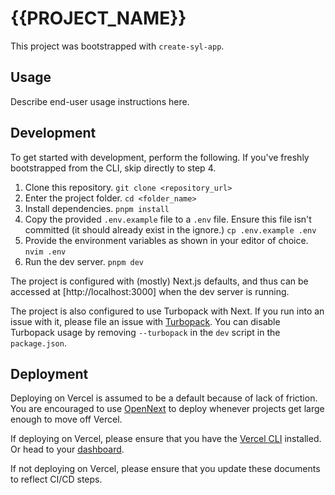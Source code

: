# {{PROJECT_NAME}}

This project was bootstrapped with `create-syl-app`.

## Usage

Describe end-user usage instructions here.

## Development

To get started with development, perform the following. If you've freshly bootstrapped from the CLI, skip directly to step 4.

1. Clone this repository. `git clone <repository_url>`
2. Enter the project folder. `cd <folder_name>`
3. Install dependencies. `pnpm install`
4. Copy the provided `.env.example` file to a `.env` file. Ensure this file isn't committed (it should already exist in the ignore.) `cp .env.example .env`
5. Provide the environment variables as shown in your editor of choice. `nvim .env`
6. Run the dev server. `pnpm dev`

The project is configured with (mostly) Next.js defaults, and thus can be accessed at [http://localhost:3000] when the dev server is running.

The project is also configured to use Turbopack with Next. If you run into an issue with it, please file an issue with [Turbopack](https://github.com/vercel/turborepo). You can disable Turbopack usage by removing `--turbopack` in the `dev` script in the `package.json`.

## Deployment

Deploying on Vercel is assumed to be a default because of lack of friction. You are encouraged to use [OpenNext](https://opennext.js.org/) to deploy whenever projects get large enough to move off Vercel.

If deploying on Vercel, please ensure that you have the [Vercel CLI](https://vercel.com/docs/cli) installed. Or head to your [dashboard](https://vercel.com/).

If not deploying on Vercel, please ensure that you update these documents to reflect CI/CD steps.